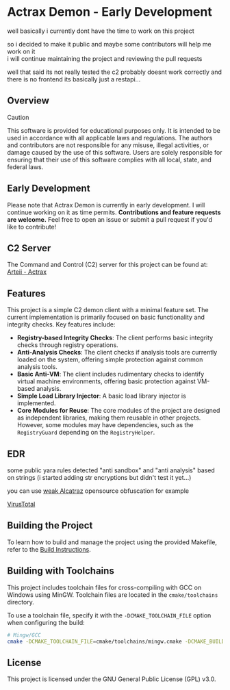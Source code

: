# Actrax Demon - Early Development

well basically i currently dont have the time to work on this project

so i decided to make it public and maybe some contributors will help me work on it  
i will continue maintaining the project and reviewing the pull requests

well that said its not really tested the c2 probably doesnt work correctly
and there is no frontend its basically just a restapi...

## Overview

> [!CAUTION]  
> This software is provided for educational purposes only. It is intended to be used in accordance with all applicable
> laws and regulations. The authors and contributors are not responsible for any misuse, illegal activities, or damage
> caused by the use of this software. Users are solely responsible for ensuring that their use of this software complies
> with all local, state, and federal laws.

## Early Development

Please note that Actrax Demon is currently in early development.
I will continue working on it as time permits.
**Contributions and feature requests are welcome.**
Feel free to open an issue or submit a pull request if you'd like to contribute!

## C2 Server

The Command and Control (C2) server for this project can be found at:  
[Arteii - Actrax](https://github.com/Arteiii/Actrax)

## Features

This project is a simple C2 demon client with a minimal feature set. The current implementation is primarily focused on
basic functionality and integrity checks. Key features include:

- **Registry-based Integrity Checks**: The client performs basic integrity checks through registry operations.
- **Anti-Analysis Checks**: The client checks if analysis tools are currently loaded on the system, offering simple
  protection against common analysis tools.
- **Basic Anti-VM**: The client includes rudimentary checks to identify virtual machine environments, offering basic
  protection against VM-based analysis.
- **Simple Load Library Injector**: A basic load library injector is implemented.
- **Core Modules for Reuse**: The core modules of the project are designed as independent libraries, making them
  reusable in other projects. However, some modules may have dependencies, such as the `RegistryGuard` depending on the
  `RegistryHelper`.

## EDR

some public yara rules detected "anti sandbox" and "anti analysis" based on strings
(i started adding str encryptions but didn't test it yet...)

you can use [weak Alcatraz](https://github.com/weak1337/Alcatraz) opensource obfuscation for example

[VirusTotal](https://www.virustotal.com/gui/file/03fe91637ce92c3df60e15536c251de2536e4399c33ad3d4cec30d049c350e53/detection)

## Building the Project

To learn how to build and manage the project using the provided Makefile, refer to the [Build Instructions](BUILD.md).

## Building with Toolchains

This project includes toolchain files for cross-compiling with GCC on Windows using MinGW. Toolchain files are located
in the `cmake/toolchains` directory.

To use a toolchain file, specify it with the `-DCMAKE_TOOLCHAIN_FILE` option when configuring the build:

```bash
# Mingw/GCC
cmake -DCMAKE_TOOLCHAIN_FILE=cmake/toolchains/mingw.cmake -DCMAKE_BUILD_TYPE=Debug ..
```

## License

This project is licensed under the GNU General Public License (GPL) v3.0.
